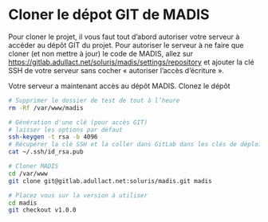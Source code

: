Cloner le dépot GIT de MADIS
============================

Pour cloner le projet, il vous faut tout d’abord autoriser votre serveur à accéder au dépôt GIT du projet. Pour autoriser le serveur à ne faire que cloner (et non mettre à jour) le code de MADIS, allez sur https://gitlab.adullact.net/soluris/madis/settings/repository et ajouter la clé SSH de votre serveur sans cocher « autoriser l’accès d’écriture ».

Votre serveur a maintenant accès au dépôt MADIS. Clonez le dépôt

```bash
# Supprimer le dossier de test de tout à l’heure
rm -Rf /var/www/madis

# Génération d'une clé (pour accès GIT)
# laisser les options par défaut
ssh-keygen -t rsa -b 4096
# Récupérer la clé SSH et la coller dans GitLab dans les clés de déploiements
cat ~/.ssh/id_rsa.pub

# Cloner MADIS
cd /var/www
git clone git@gitlab.adullact.net:soluris/madis.git madis

# Placez vous sur la version à utiliser
cd madis
git checkout v1.0.0
```
